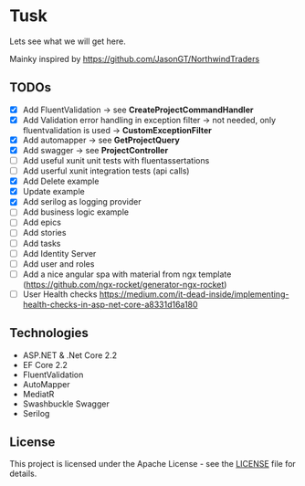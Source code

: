 # Tusk
Lets see what we will get here.

Mainky inspired by https://github.com/JasonGT/NorthwindTraders


## TODOs

  * [x] Add FluentValidation -> see **CreateProjectCommandHandler**
  * [x] Add Validation error handling in exception filter -> not needed, only fluentvalidation is used -> **CustomExceptionFilter**
  * [x] Add automapper -> see **GetProjectQuery**
  * [x] Add swagger ->  see **ProjectController**
  * [ ] Add useful xunit unit tests with fluentassertations
  * [ ] Add userful xunit integration tests (api calls)
  * [x] Add Delete example
  * [x] Update example
  * [x] Add serilog as logging provider
  * [ ] Add business logic example
  * [ ] Add epics
  * [ ] Add stories
  * [ ] Add tasks
  * [ ] Add Identity Server
  * [ ] Add user and roles
  * [ ] Add a nice angular spa with material from ngx template (https://github.com/ngx-rocket/generator-ngx-rocket)
  * [ ] User Health checks https://medium.com/it-dead-inside/implementing-health-checks-in-asp-net-core-a8331d16a180

## Technologies

  * ASP.NET & .Net Core 2.2
  * EF Core 2.2
  * FluentValidation
  * AutoMapper
  * MediatR
  * Swashbuckle Swagger
  * Serilog

## License

This project is licensed under the Apache License - see the [LICENSE](https://github.com/FJuette/tusk/blob/master/LICENSE) file for details.
